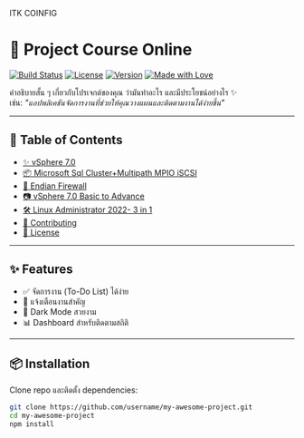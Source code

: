 ITK COINFIG 
# 🚀 Project Course Online

[![Build Status](https://img.shields.io/badge/build-passing-brightgreen)](#)
[![License](https://img.shields.io/badge/license-MIT-blue)](#)
[![Version](https://img.shields.io/badge/version-1.0.0-orange)](#)
[![Made with Love](https://img.shields.io/badge/made%20with-%E2%9D%A4-red)](#)

คำอธิบายสั้น ๆ เกี่ยวกับโปรเจกต์ของคุณ ว่ามันทำอะไร และมีประโยชน์อย่างไร ✨  
เช่น: *"แอปพลิเคชันจัดการงานที่ช่วยให้คุณวางแผนและติดตามงานได้ง่ายขึ้น"*  

---

## 📑 Table of Contents
- [✨ vSphere 7.0](#-vSphere)
- [📦 Microsoft Sql Cluster+Multipath MPIO iSCSI ](#-MSSQL)
- [🚀 Endian Firewall](#-Endian)
- [📷 vSphere 7.0 Basic to Advance](#vsphere-7-basic-to-advance)
- [🛠 Linux Administrator 2022- 3 in 1](#Linux--Administrator--2022)  
- [🤝 Contributing](#-contributing)
- [📄 License](#-license)

---

## ✨ Features
- ✅ จัดการงาน (To-Do List) ได้ง่าย
- 🔔 แจ้งเตือนงานสำคัญ
- 🌙 Dark Mode สวยงาม
- 📊 Dashboard สำหรับติดตามสถิติ

---

## 📦 Installation

Clone repo และติดตั้ง dependencies:

```bash
git clone https://github.com/username/my-awesome-project.git
cd my-awesome-project
npm install
